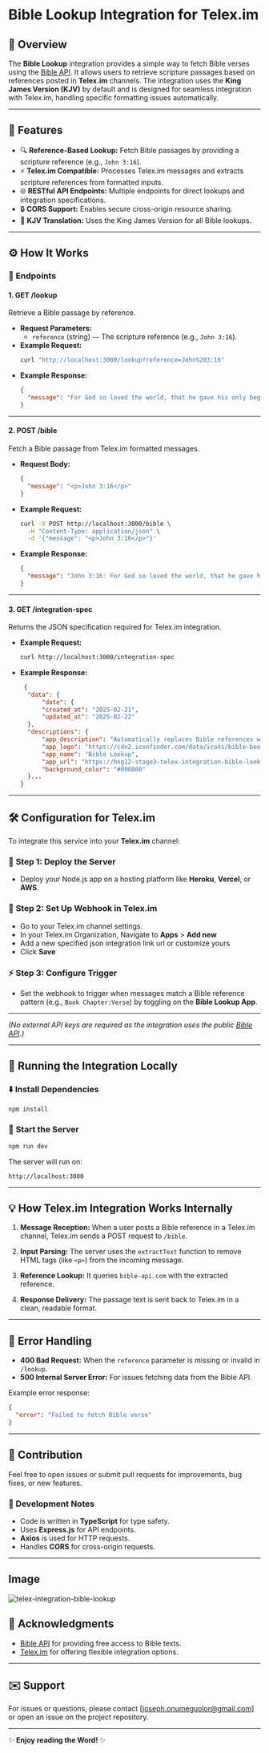 # Bible Lookup Integration for Telex.im

## 📖 Overview

The **Bible Lookup** integration provides a simple way to fetch Bible verses using the [Bible API](https://bible-api.com/). It allows users to retrieve scripture passages based on references posted in **Telex.im** channels. The integration uses the **King James Version (KJV)** by default and is designed for seamless integration with Telex.im, handling specific formatting issues automatically.

---

## 🚀 Features

- 🔍 **Reference-Based Lookup:** Fetch Bible passages by providing a scripture reference (e.g., `John 3:16`).
- ⚡ **Telex.im Compatible:** Processes Telex.im messages and extracts scripture references from formatted inputs.
- 🌐 **RESTful API Endpoints:** Multiple endpoints for direct lookups and integration specifications.
- 🔒 **CORS Support:** Enables secure cross-origin resource sharing.
- 💬 **KJV Translation:** Uses the King James Version for all Bible lookups.

---

## ⚙️ How It Works

### 📡 Endpoints

#### 1. **GET /lookup**  
Retrieve a Bible passage by reference.

- **Request Parameters:**
  - `reference` (string) — The scripture reference (e.g., `John 3:16`).
- **Example Request:**
  ```bash
  curl "http://localhost:3000/lookup?reference=John%203:16"
  ```
- **Example Response:**
  ```json
  {
    "message": "For God so loved the world, that he gave his only begotten Son..."
  }
  ```

---

#### 2. **POST /bible**  
Fetch a Bible passage from Telex.im formatted messages.

- **Request Body:**
  ```json
  {
    "message": "<p>John 3:16</p>"
  }
  ```
- **Example Request:**
  ```bash
  curl -X POST http://localhost:3000/bible \
    -H "Content-Type: application/json" \
    -d '{"message": "<p>John 3:16</p>"}'
  ```
- **Example Response:**
  ```json
  {
    "message": "John 3:16: For God so loved the world, that he gave his only begotten Son..."
  }
  ```

---

#### 3. **GET /integration-spec**  
Returns the JSON specification required for Telex.im integration.

- **Example Request:**
  ```bash
  curl http://localhost:3000/integration-spec
  ```

- **Example Response:**
  ```json
   {
    "data": {
        "date": {
        "created_at": "2025-02-21",
        "updated_at": "2025-02-22"
    }, 
    "descriptions": {
        "app_description": "Automatically replaces Bible references with their passages/texts. \n Example format: Genesis 1:1, 1 John 2:1-3",
        "app_logo": "https://cdn2.iconfinder.com/data/icons/bible-books/154/search-for-text-bible-2048.png",
        "app_name": "Bible Lookup",
        "app_url": "https://hng12-stage3-telex-integration-bible-lookup-app.vercel.app",
        "background_color": "#000000"
    }...
  }
  ```

---

## 🛠️ Configuration for Telex.im

To integrate this service into your **Telex.im** channel:

### 🔌 **Step 1: Deploy the Server**
- Deploy your Node.js app on a hosting platform like **Heroku**, **Vercel**, or **AWS**.

### 🔗 **Step 2: Set Up Webhook in Telex.im**
- Go to your Telex.im channel settings.
- In your Telex.im Organization, Navigate to **Apps** > **Add new** 
- Add a new specified json integration link url or customize yours
- Click **Save**

### ⚡ **Step 3: Configure Trigger**
- Set the webhook to trigger when messages match a Bible reference pattern (e.g., `Book Chapter:Verse`) by toggling on the **Bible Lookup App**.

---


*(No external API keys are required as the integration uses the public [Bible API](https://bible-api.com/).)*

---

## 🏃 Running the Integration Locally

### ⬇️ **Install Dependencies**
```bash
npm install
```

### 🏃 **Start the Server**
```bash
npm run dev
```

The server will run on:  
```
http://localhost:3000
```

---

## 💡 How Telex.im Integration Works Internally

1. **Message Reception:** When a user posts a Bible reference in a Telex.im channel, Telex.im sends a POST request to `/bible`.

2. **Input Parsing:** The server uses the `extractText` function to remove HTML tags (like `<p>`) from the incoming message.

3. **Reference Lookup:** It queries `bible-api.com` with the extracted reference.

4. **Response Delivery:** The passage text is sent back to Telex.im in a clean, readable format.

---

## 🐛 Error Handling

- **400 Bad Request:** When the `reference` parameter is missing or invalid in `/lookup`.
- **500 Internal Server Error:** For issues fetching data from the Bible API.

Example error response:
```json
{
  "error": "Failed to fetch Bible verse"
}
```

---

## 🙌 Contribution

Feel free to open issues or submit pull requests for improvements, bug fixes, or new features.

### 🔨 Development Notes
- Code is written in **TypeScript** for type safety.
- Uses **Express.js** for API endpoints.
- **Axios** is used for HTTP requests.
- Handles **CORS** for cross-origin requests.


---


## Image

![telex-integration-bible-lookup](https://github.com/user-attachments/assets/02abb614-9917-430f-9efd-7b196c37dc49)

## 💬 Acknowledgments

- [Bible API](https://bible-api.com/) for providing free access to Bible texts.
- [Telex.im](https://telex.im/) for offering flexible integration options.

---

## ✉️ Support

For issues or questions, please contact [joseph.onumeguolor@gmail.com] or open an issue on the project repository.

---

✨ **Enjoy reading the Word!** ✨

